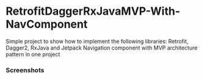 # RetrofitDaggerRxJavaMVP-With-NavComponent
Simple project to show how to implement the following libraries: Retrofit, Dagger2, RxJava and Jetpack Navigation component with MVP architecture pattern in one project


### Screenshots


